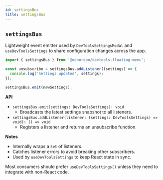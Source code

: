 ```yaml
---
id: settingsBus
title: settingsBus
---
```


## `settingsBus`

Lightweight event emitter used by `DevToolsSettingsModal` and `useDevToolsSettings` to share configuration changes across the app.

```ts
import { settingsBus } from '@monorepo/devtools-floating-menu';

const unsubscribe = settingsBus.addListener((settings) => {
  console.log('Settings updated', settings);
});

settingsBus.emit(newSettings);
```

**API**

- `settingsBus.emit(settings: DevToolsSettings): void`
  - Broadcasts the latest settings snapshot to all listeners.
- `settingsBus.addListener(listener: (settings: DevToolsSettings) => void): () => void`
  - Registers a listener and returns an unsubscribe function.

**Notes**

- Internally wraps a `Set` of listeners.
- Catches listener errors to avoid breaking other subscribers.
- Used by `useDevToolsSettings` to keep React state in sync.

Most consumers should prefer `useDevToolsSettings()` unless they need to integrate with non-React code.
